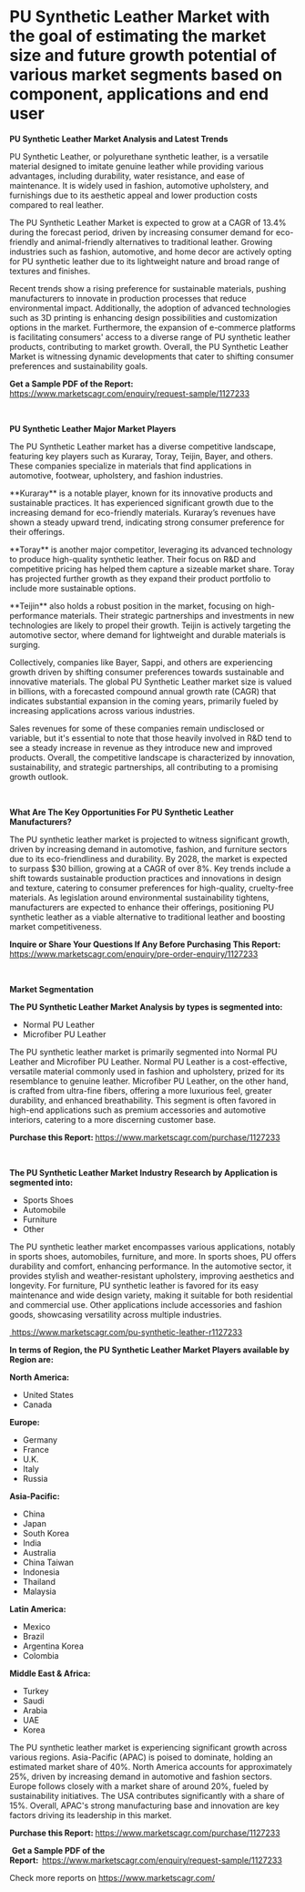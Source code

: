 <p><h1>PU Synthetic Leather Market with the goal of estimating the market size and future growth potential of various market segments based on component, applications and end user</h1></p><p><strong>PU Synthetic Leather Market Analysis and Latest Trends</strong></p>
<p><p>PU Synthetic Leather, or polyurethane synthetic leather, is a versatile material designed to imitate genuine leather while providing various advantages, including durability, water resistance, and ease of maintenance. It is widely used in fashion, automotive upholstery, and furnishings due to its aesthetic appeal and lower production costs compared to real leather.</p><p>The PU Synthetic Leather Market is expected to grow at a CAGR of 13.4% during the forecast period, driven by increasing consumer demand for eco-friendly and animal-friendly alternatives to traditional leather. Growing industries such as fashion, automotive, and home decor are actively opting for PU synthetic leather due to its lightweight nature and broad range of textures and finishes. </p><p>Recent trends show a rising preference for sustainable materials, pushing manufacturers to innovate in production processes that reduce environmental impact. Additionally, the adoption of advanced technologies such as 3D printing is enhancing design possibilities and customization options in the market. Furthermore, the expansion of e-commerce platforms is facilitating consumers' access to a diverse range of PU synthetic leather products, contributing to market growth. Overall, the PU Synthetic Leather Market is witnessing dynamic developments that cater to shifting consumer preferences and sustainability goals.</p></p>
<p><strong>Get a Sample PDF of the Report:&nbsp;</strong> <a href="https://www.marketscagr.com/enquiry/request-sample/1127233?utm_campaign=2004&utm_medium=2&utm_source=Github&utm_content=ia&utm_term=02042025&utm_id=pu-synthetic-leather">https://www.marketscagr.com/enquiry/request-sample/1127233</a></p>
<p>&nbsp;</p>
<p><strong>PU Synthetic Leather Major Market Players</strong></p>
<p><p>The PU Synthetic Leather market has a diverse competitive landscape, featuring key players such as Kuraray, Toray, Teijin, Bayer, and others. These companies specialize in materials that find applications in automotive, footwear, upholstery, and fashion industries. </p><p>**Kuraray** is a notable player, known for its innovative products and sustainable practices. It has experienced significant growth due to the increasing demand for eco-friendly materials. Kuraray’s revenues have shown a steady upward trend, indicating strong consumer preference for their offerings.</p><p>**Toray** is another major competitor, leveraging its advanced technology to produce high-quality synthetic leather. Their focus on R&D and competitive pricing has helped them capture a sizeable market share. Toray has projected further growth as they expand their product portfolio to include more sustainable options.</p><p>**Teijin** also holds a robust position in the market, focusing on high-performance materials. Their strategic partnerships and investments in new technologies are likely to propel their growth. Teijin is actively targeting the automotive sector, where demand for lightweight and durable materials is surging.</p><p>Collectively, companies like Bayer, Sappi, and others are experiencing growth driven by shifting consumer preferences towards sustainable and innovative materials. The global PU Synthetic Leather market size is valued in billions, with a forecasted compound annual growth rate (CAGR) that indicates substantial expansion in the coming years, primarily fueled by increasing applications across various industries.</p><p>Sales revenues for some of these companies remain undisclosed or variable, but it's essential to note that those heavily involved in R&D tend to see a steady increase in revenue as they introduce new and improved products. Overall, the competitive landscape is characterized by innovation, sustainability, and strategic partnerships, all contributing to a promising growth outlook.</p></p>
<p>&nbsp;</p>
<p><strong>What Are The Key Opportunities For PU Synthetic Leather Manufacturers?</strong></p>
<p><p>The PU synthetic leather market is projected to witness significant growth, driven by increasing demand in automotive, fashion, and furniture sectors due to its eco-friendliness and durability. By 2028, the market is expected to surpass $30 billion, growing at a CAGR of over 8%. Key trends include a shift towards sustainable production practices and innovations in design and texture, catering to consumer preferences for high-quality, cruelty-free materials. As legislation around environmental sustainability tightens, manufacturers are expected to enhance their offerings, positioning PU synthetic leather as a viable alternative to traditional leather and boosting market competitiveness.</p></p>
<p><strong>Inquire or Share Your Questions If Any Before Purchasing This Report:</strong> <a href="https://www.marketscagr.com/enquiry/pre-order-enquiry/1127233?utm_campaign=2004&utm_medium=2&utm_source=Github&utm_content=ia&utm_term=02042025&utm_id=pu-synthetic-leather">https://www.marketscagr.com/enquiry/pre-order-enquiry/1127233</a></p>
<p>&nbsp;</p>
<p><strong>Market Segmentation</strong></p>
<p><strong>The PU Synthetic Leather Market Analysis by types is segmented into:</strong></p>
<p><ul><li>Normal PU Leather</li><li>Microfiber PU Leather</li></ul></p>
<p><p>The PU synthetic leather market is primarily segmented into Normal PU Leather and Microfiber PU Leather. Normal PU Leather is a cost-effective, versatile material commonly used in fashion and upholstery, prized for its resemblance to genuine leather. Microfiber PU Leather, on the other hand, is crafted from ultra-fine fibers, offering a more luxurious feel, greater durability, and enhanced breathability. This segment is often favored in high-end applications such as premium accessories and automotive interiors, catering to a more discerning customer base.</p></p>
<p><strong>Purchase this Report:&nbsp;</strong><a href="https://www.marketscagr.com/purchase/1127233?utm_campaign=2004&utm_medium=2&utm_source=Github&utm_content=ia&utm_term=02042025&utm_id=pu-synthetic-leather">https://www.marketscagr.com/purchase/1127233</a></p>
<p>&nbsp;</p>
<p><strong>The PU Synthetic Leather Market Industry Research by Application is segmented into:</strong></p>
<p><ul><li>Sports Shoes</li><li>Automobile</li><li>Furniture</li><li>Other</li></ul></p>
<p><p>The PU synthetic leather market encompasses various applications, notably in sports shoes, automobiles, furniture, and more. In sports shoes, PU offers durability and comfort, enhancing performance. In the automotive sector, it provides stylish and weather-resistant upholstery, improving aesthetics and longevity. For furniture, PU synthetic leather is favored for its easy maintenance and wide design variety, making it suitable for both residential and commercial use. Other applications include accessories and fashion goods, showcasing versatility across multiple industries.</p></p>
<p><a href="https://www.marketscagr.com/pu-synthetic-leather-r1127233?utm_campaign=2004&utm_medium=2&utm_source=Github&utm_content=ia&utm_term=02042025&utm_id=pu-synthetic-leather">&nbsp;https://www.marketscagr.com/pu-synthetic-leather-r1127233</a></p>
<p><strong>In terms of Region, the PU Synthetic Leather Market Players available by Region are:</strong></p>
<p>
    <p> <strong> North America: </strong>
        <ul>
            <li>United States</li>
            <li>Canada</li>
        </ul>
        </p> 
    <p> <strong> Europe: </strong>
        <ul>
            <li>Germany</li>
            <li>France</li>
            <li>U.K.</li>
            <li>Italy</li>
            <li>Russia</li>
        </ul>
        </p> 
    <p> <strong> Asia-Pacific: </strong>
        <ul>
            <li>China</li>
            <li>Japan</li>
            <li>South Korea</li>
            <li>India</li>
            <li>Australia</li>
            <li>China Taiwan</li>
            <li>Indonesia</li>
            <li>Thailand</li>
            <li>Malaysia</li>
        </ul>
        </p> 
    <p> <strong> Latin America: </strong>
        <ul>
            <li>Mexico</li>
            <li>Brazil</li>
            <li>Argentina Korea</li>
            <li>Colombia</li>
        </ul>
        </p> 
    <p> <strong> Middle East & Africa: </strong>
        <ul>
            <li>Turkey</li>
            <li>Saudi</li>
            <li>Arabia</li>
            <li>UAE</li>
            <li>Korea</li>
        </ul>
    </p>
    </p>
<p><p>The PU synthetic leather market is experiencing significant growth across various regions. Asia-Pacific (APAC) is poised to dominate, holding an estimated market share of 40%. North America accounts for approximately 25%, driven by increasing demand in automotive and fashion sectors. Europe follows closely with a market share of around 20%, fueled by sustainability initiatives. The USA contributes significantly with a share of 15%. Overall, APAC's strong manufacturing base and innovation are key factors driving its leadership in this market.</p></p>
<p><strong>Purchase this Report: </strong><a href="https://www.marketscagr.com/purchase/1127233?utm_campaign=2004&utm_medium=2&utm_source=Github&utm_content=ia&utm_term=02042025&utm_id=pu-synthetic-leather">https://www.marketscagr.com/purchase/1127233</a></p>
<p>&nbsp;<strong>Get a Sample PDF of the Report:&nbsp;&nbsp;</strong><a href="https://www.marketscagr.com/enquiry/request-sample/1127233?utm_campaign=2004&utm_medium=2&utm_source=Github&utm_content=ia&utm_term=02042025&utm_id=pu-synthetic-leather">https://www.marketscagr.com/enquiry/request-sample/1127233</a></p>
<p><strong></strong></p>
<p>Check more reports on <a href="https://www.marketscagr.com/?utm_campaign=2004&utm_medium=2&utm_source=Github&utm_content=ia&utm_term=02042025&utm_id=pu-synthetic-leather">https://www.marketscagr.com/</a></p>